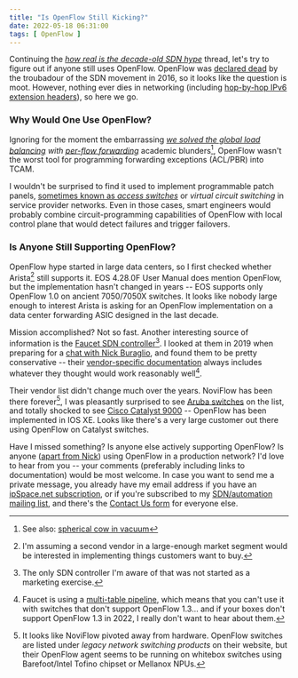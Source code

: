 ```yaml
---
title: "Is OpenFlow Still Kicking?"
date: 2022-05-18 06:31:00
tags: [ OpenFlow ]
---
```

Continuing the _[how real is the decade-old SDN hype](/2022/05/network-hardware-disaggregation-2022.html)_ thread, let's try to figure out if anyone still uses OpenFlow. OpenFlow was [declared dead](/2016/12/response-on-death-of-openflow.html) by the troubadour of the SDN movement in 2016, so it looks like the question is moot. However, nothing ever dies in networking (including [hop-by-hop IPv6 extension headers](https://blog.ipspace.net/2022/04/hop-by-hop-pmtud.html)), so here we go.

### Why Would One Use OpenFlow?

Ignoring for the moment the embarrassing _[we solved the global load balancing](https://blog.ipspace.net/2011/10/openflow-and-state-explosion.html) with [per-flow forwarding](https://blog.ipspace.net/2022/03/flow-based-forwarding.html)_ academic blunders[^SCOW], OpenFlow wasn't the worst tool for programming forwarding exceptions (ACL/PBR) into TCAM.
<!--more-->
I wouldn't be surprised to find it used to implement programmable patch panels, [sometimes known as *access switches*](https://blog.ipspace.net/2015/12/running-open-daylight-in-production.html) or *virtual circuit switching* in service provider networks. Even in those cases, smart engineers would probably combine circuit-programming capabilities of OpenFlow with local control plane that would detect failures and trigger failovers.

[^SCOW]: See also: [spherical cow in vacuum](https://en.wikipedia.org/wiki/Spherical_cow)

### Is Anyone Still Supporting OpenFlow?

OpenFlow hype started in large data centers, so I first checked whether Arista[^ARISTA] still supports it. EOS 4.28.0F User Manual does mention OpenFlow, but the implementation hasn't changed in years -- EOS supports only OpenFlow 1.0 on ancient 7050/7050X switches. It looks like nobody large enough to interest Arista is asking for an OpenFlow implementation on a data center forwarding ASIC designed in the last decade.

Mission accomplished? Not so fast. Another interesting source of information is the [Faucet SDN controller](https://docs.faucet.nz/en/latest/)[^FAUCET]. I looked at them in 2019 when preparing for a [chat with Nick Buraglio](https://blog.ipspace.net/2019/04/using-faucet-to-build-sc18-network-with.html), and found them to be pretty conservative -- their [vendor-specific documentation](https://docs.faucet.nz/en/latest/vendors/index.html) always includes whatever they thought would work reasonably well[^PIPELINE].

Their vendor list didn't change much over the years. NoviFlow has been there forever[^NOVIFLOW], I was pleasantly surprised to see [Aruba switches](https://docs.faucet.nz/en/latest/vendors/hpe/README_Aruba.html) on the list, and totally shocked to see [Cisco Catalyst 9000](https://docs.faucet.nz/en/latest/vendors/cisco/README_Cisco.html) -- OpenFlow has been implemented in IOS XE. Looks like there's a very large customer out there using OpenFlow on Catalyst switches.

Have I missed something? Is anyone else actively supporting OpenFlow? Is anyone ([apart from Nick](https://blog.ipspace.net/2020/10/faucet-deep-dive.html)) using OpenFlow in a production network? I'd love to hear from you -- your comments (preferably including links to documentation) would be most welcome. In case you want to send me a private message, you already have my email address if you have an [ipSpace.net subscription](https://www.ipspace.net/Subscription/), or if you're subscribed to my [SDN/automation mailing list](https://www.ipspace.net/Subscribe/Five_SDN_Tips), and there's the [Contact Us form](https://www.ipspace.net/Contact) for everyone else.

[^ARISTA]: I'm assuming a second vendor in a large-enough market segment would be interested in implementing things customers want to buy.

[^FAUCET]: The only SDN controller I'm aware of that was not started as a marketing exercise.

[^PIPELINE]: Faucet is using a [multi-table pipeline](https://docs.faucet.nz/en/latest/architecture.html#faucet-openflow-switch-pipeline), which means that you can't use it with switches that don't support OpenFlow 1.3... and if your boxes don't support OpenFlow 1.3 in 2022, I really don't want to hear about them.

[^NOVIFLOW]: It looks like NoviFlow pivoted away from hardware. OpenFlow switches are listed under _legacy network switching products_ on their website, but their OpenFlow agent seems to be running on whitebox switches using Barefoot/Intel Tofino chipset or Mellanox NPUs.
